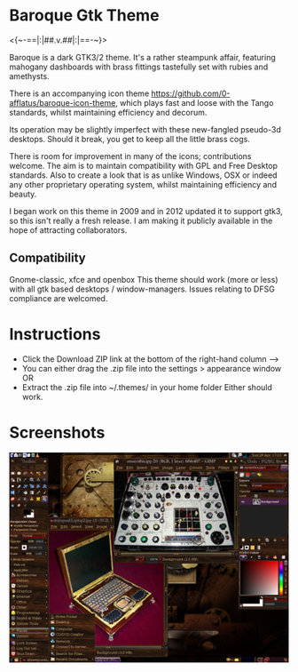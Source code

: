 # Baroque Gtk Theme

<{~-==|:|##.v.##|:|==-~}>

Baroque is a dark GTK3/2 theme. It's a rather steampunk affair, featuring mahogany dashboards with brass fittings tastefully set with rubies and amethysts.

There is an accompanying icon theme https://github.com/0-afflatus/baroque-icon-theme, which plays fast and loose with the Tango standards, whilst maintaining efficiency and decorum.

Its operation may be slightly imperfect with these new-fangled pseudo-3d desktops. Should it break, you get to keep all the little brass cogs.

There is room for improvement in many of the icons; contributions welcome. The aim is to maintain compatibility with GPL and Free Desktop standards. Also to create a look that is as unlike Windows, OSX or indeed any other proprietary operating system, whilst maintaining efficiency and beauty.

I began work on this theme in 2009 and in 2012 updated it to support gtk3, so this isn't really a fresh release. I am making it publicly available in the hope of attracting collaborators.

## Compatibility

Gnome-classic, xfce and openbox
This theme should work (more or less) with all gtk based desktops / window-managers.
Issues relating to DFSG compliance are welcomed.

# Instructions

* Click the Download ZIP link at the bottom of the right-hand column -->
* You can either drag the .zip file into the settings > appearance window
OR
* Extract the .zip file into ~/.themes/ in your home folder
Either should work.

# Screenshots

![Baroque theme preview](https://github.com/0-afflatus/baroque-theme/blob/master/preview.png)

